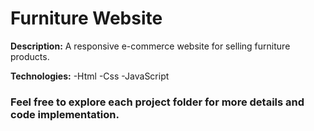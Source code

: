 # Furniture Website

**Description:**
A responsive e-commerce website for selling furniture products.

**Technologies:**
-Html
-Css
-JavaScript

### Feel free to explore each project folder for more details and code implementation.
